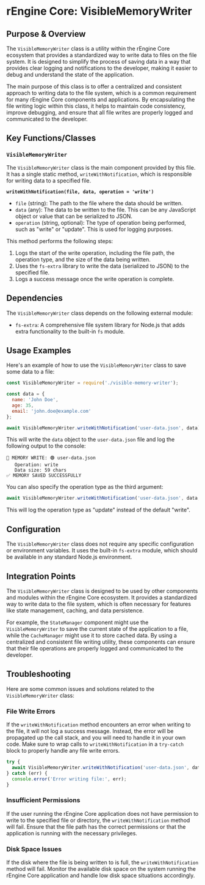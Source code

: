 # rEngine Core: VisibleMemoryWriter

## Purpose & Overview

The `VisibleMemoryWriter` class is a utility within the rEngine Core ecosystem that provides a standardized way to write data to files on the file system. It is designed to simplify the process of saving data in a way that provides clear logging and notifications to the developer, making it easier to debug and understand the state of the application.

The main purpose of this class is to offer a centralized and consistent approach to writing data to the file system, which is a common requirement for many rEngine Core components and applications. By encapsulating the file writing logic within this class, it helps to maintain code consistency, improve debugging, and ensure that all file writes are properly logged and communicated to the developer.

## Key Functions/Classes

### `VisibleMemoryWriter`

The `VisibleMemoryWriter` class is the main component provided by this file. It has a single static method, `writeWithNotification`, which is responsible for writing data to a specified file.

**`writeWithNotification(file, data, operation = 'write')`**

- `file` (string): The path to the file where the data should be written.
- `data` (any): The data to be written to the file. This can be any JavaScript object or value that can be serialized to JSON.
- `operation` (string, optional): The type of operation being performed, such as "write" or "update". This is used for logging purposes.

This method performs the following steps:

1. Logs the start of the write operation, including the file path, the operation type, and the size of the data being written.
2. Uses the `fs-extra` library to write the data (serialized to JSON) to the specified file.
3. Logs a success message once the write operation is complete.

## Dependencies

The `VisibleMemoryWriter` class depends on the following external module:

- `fs-extra`: A comprehensive file system library for Node.js that adds extra functionality to the built-in `fs` module.

## Usage Examples

Here's an example of how to use the `VisibleMemoryWriter` class to save some data to a file:

```javascript
const VisibleMemoryWriter = require('./visible-memory-writer');

const data = {
  name: 'John Doe',
  age: 35,
  email: 'john.doe@example.com'
};

await VisibleMemoryWriter.writeWithNotification('user-data.json', data);
```

This will write the `data` object to the `user-data.json` file and log the following output to the console:

```
📝 MEMORY WRITE: 🟢 user-data.json
   Operation: write
   Data size: 59 chars
✅ MEMORY SAVED SUCCESSFULLY
```

You can also specify the operation type as the third argument:

```javascript
await VisibleMemoryWriter.writeWithNotification('user-data.json', data, 'update');
```

This will log the operation type as "update" instead of the default "write".

## Configuration

The `VisibleMemoryWriter` class does not require any specific configuration or environment variables. It uses the built-in `fs-extra` module, which should be available in any standard Node.js environment.

## Integration Points

The `VisibleMemoryWriter` class is designed to be used by other components and modules within the rEngine Core ecosystem. It provides a standardized way to write data to the file system, which is often necessary for features like state management, caching, and data persistence.

For example, the `StateManager` component might use the `VisibleMemoryWriter` to save the current state of the application to a file, while the `CacheManager` might use it to store cached data. By using a centralized and consistent file writing utility, these components can ensure that their file operations are properly logged and communicated to the developer.

## Troubleshooting

Here are some common issues and solutions related to the `VisibleMemoryWriter` class:

### File Write Errors

If the `writeWithNotification` method encounters an error when writing to the file, it will not log a success message. Instead, the error will be propagated up the call stack, and you will need to handle it in your own code. Make sure to wrap calls to `writeWithNotification` in a `try-catch` block to properly handle any file write errors.

```javascript
try {
  await VisibleMemoryWriter.writeWithNotification('user-data.json', data);
} catch (err) {
  console.error('Error writing file:', err);
}
```

### Insufficient Permissions

If the user running the rEngine Core application does not have permission to write to the specified file or directory, the `writeWithNotification` method will fail. Ensure that the file path has the correct permissions or that the application is running with the necessary privileges.

### Disk Space Issues

If the disk where the file is being written to is full, the `writeWithNotification` method will fail. Monitor the available disk space on the system running the rEngine Core application and handle low disk space situations accordingly.
